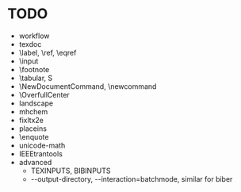# TODO

* workflow
* texdoc
* \label, \ref, \eqref
* \input
* \footnote
* \tabular, S
* \NewDocumentCommand, \newcommand
* \OverfullCenter
* landscape
* mhchem
* fixltx2e
* placeins
* \enquote
* unicode-math
* IEEEtrantools
* advanced
  - TEXINPUTS, BIBINPUTS
  - --output-directory, --interaction=batchmode, similar for biber
